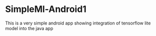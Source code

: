 # SimpleMl-Android1
This is a very simple android app showing integration of tensorflow lite model into the java app
